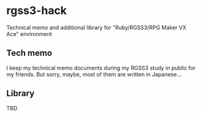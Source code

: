 # rgss3-hack
Technical memo and additional library for "Ruby/RGSS3/RPG Maker VX Ace" environment
## Tech memo
I keep my technical memo documents during my RGSS3 study in public for my friends. But sorry, maybe, most of them are written in Japanese...

## Library

TBD
